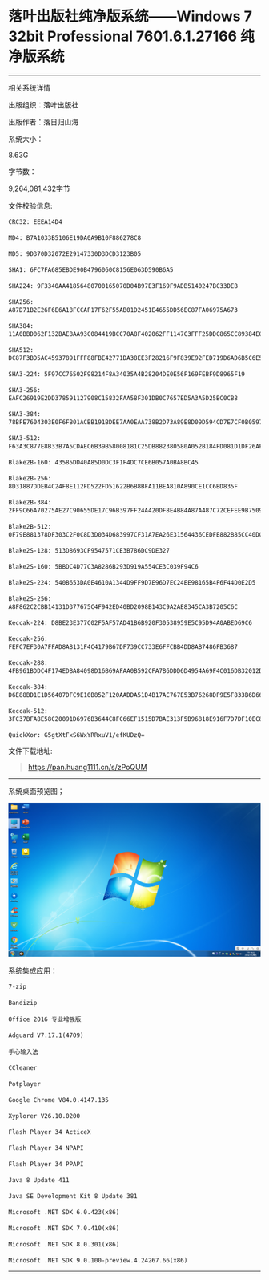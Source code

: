 # 落叶出版社纯净版系统——Windows 7 32bit Professional 7601.6.1.27166 纯净版系统

---------------------------------

相关系统详情

出版组织：落叶出版社

出版作者：落日归山海

系统大小：

8.63G

字节数：

9,264,081,432字节

文件校验信息:

    CRC32: EEEA14D4
  
    MD4: B7A1033B5106E19DA0A9B10F886278C8
  
    MD5: 9D370D32072E29147330D3DCD3123B05
  
    SHA1: 6FC7FA685EBDE90B4796060C8156E063D590B6A5
  
    SHA224: 9F3340AA41856480700165070D04B97E3F169F9ADB5140247BC33DEB
  
    SHA256: A87D71B2E26F6E6A18FCCAF17F62F55AB01D2451E4655DD56EC87FA06975A673
  
    SHA384: 11A0BBD062F132BAE8AA93C084419BCC70A8F402062FF1147C3FFF25DDC865CC89384E0D0ECCE27E4656013E6CF67210
  
    SHA512: DC87F3BD5AC45937891FFF88FBE42771DA38EE3F28216F9F839E92FED719D6AD6B5C6E590D1188BA7932F61576E240AC873269870B896885B6BB875A23A48DD4
  
    SHA3-224: 5F97CC76502F98214F8A34035A4B28204DE0E56F169FEBF9D8965F19
  
    SHA3-256: EAFC26919E2DD378591127908C15832FAA58F301DB0C7657ED5A3A5D25BC0CB8
  
    SHA3-384: 78BFE7604303E0F6FB01ACBB191BDEE7AA0EAA738B2D73A89E8D09D594CD7E7CF0B0597D4C2EA398DF164D9F1231AB3E
  
    SHA3-512: F63A3C877E8B33B7A5CDAEC6B39B58008181C25DB882380580A052B184FD081D1DF26AFFE543BC8272A1CA906C48D30AF6C22933E19BE9F7600912F4C8DC5A38
  
    Blake2B-160: 43585DD40A85D0DC3F1F4DC7CE6B057A0BA8BC45
  
    Blake2B-256: 8D31887DDEB4C24F8E112FD522FD51622B6B8BFA11BEA810A890CE1CC6BD835F
  
    Blake2B-384: 2FF9C66A70275AE27C90655DE17C96B397FF24A420DF8E4B84A87A487C72CEFEE9B75099BDC637F6295805A5E256DC93
  
    Blake2B-512: 0F79E881378DF303C2F0C8D3D034D683997CF31A7EA26E31564436CEDFE882B85CC40DC8DC1933760953B287B7D92DCA96DDDB723F4B2AC57FC86E6D9D9DDB33

    Blake2S-128: 513D8693CF9547571CE3B786DC9DE327
  
    Blake2S-160: 5BBDC4D77C3A8286B293D919A554CE3C039F94C6
  
    Blake2S-224: 540B653DA0E4610A1344D9FF9D7E96D7EC24EE98165B4F6F44D0E2D5
  
    Blake2S-256: A8F862C2CBB14131D377675C4F942ED40BD2098B143C9A2AE8345CA3B7205C6C
  
    Keccak-224: D8BE23E377C02F5AF57AD41B6B920F30538959E5C95D94A0ABED69C6
  
    Keccak-256: FEFC7EF30A7FFAD8A8131F4C4179B67DF739CC733E6FFCBB4DD8AB7486FB3687
  
    Keccak-288: 4FB961BDDC4F174EDBA84098D16B69AFAA0B592CFA7B6DDD6D4954A69F4C016DB32012D8
  
    Keccak-384: D6E88BD1E1D56407DFC9E10B852F120AADDA51D4B17AC767E53B76268DF9E5F833B6D660E7E66D0D03B2015CECDB3D22
  
    Keccak-512: 3FC37BFA8E58C20091D6976B3644C8FC66EF1515D7BAE313F5B96818E916F7D7DF10EC85BDB155C94DD82DEA3653C70C8608A70A61874B222B91CFE15DB889C3
  
    QuickXor: G5gtXtFxS6WxYRRxuV1/efKUDzQ=

文件下载地址:

> https://pan.huang1111.cn/s/zPoQUM

---------------------------------

系统桌面预览图；

![image](img/落叶出版社系统/1.png)

系统集成应用：

    7-zip

    Bandizip

    Office 2016 专业增强版

    Adguard V7.17.1(4709)

    手心输入法

    CCleaner

    Potplayer

    Google Chrome V84.0.4147.135

    Xyplorer V26.10.0200

    Flash Player 34 ActiceX

    Flash Player 34 NPAPI

    Flash Player 34 PPAPI

    Java 8 Update 411

    Java SE Development Kit 8 Update 381

    Microsoft .NET SDK 6.0.423(x86)

    Microsoft .NET SDK 7.0.410(x86)

    Microsoft .NET SDK 8.0.301(x86)

    Microsoft .NET SDK 9.0.100-preview.4.24267.66(x86)

---------------------------------

